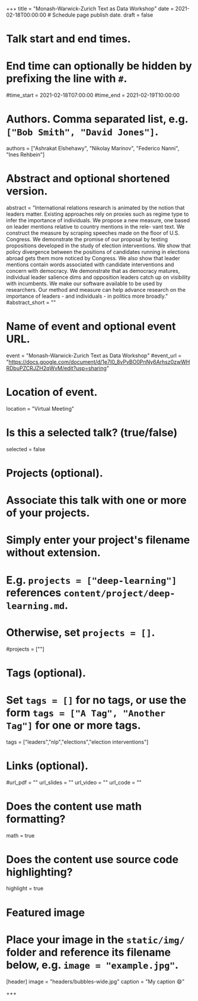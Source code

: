 +++
title = "Monash-Warwick-Zurich Text as Data Workshop"
date = 2021-02-18T00:00:00  # Schedule page publish date.
draft = false

# Talk start and end times.
#   End time can optionally be hidden by prefixing the line with `#`.
#time_start = 2021-02-18T07:00:00
#time_end = 2021-02-19T10:00:00

# Authors. Comma separated list, e.g. `["Bob Smith", "David Jones"]`.
authors = ["Ashrakat Elshehawy", "Nikolay Marinov", "Federico Nanni", "Ines Rehbein"]

# Abstract and optional shortened version.
abstract = "International relations research is animated by the notion that leaders matter. Existing approaches rely on proxies such as regime type to infer the importance of individuals. We propose a new measure, one based on leader mentions relative to country mentions in the rele- vant text. We construct the measure by scraping speeches made on the floor of U.S. Congress. We demonstrate the promise of our proposal by testing propositions developed in the study of election interventions. We show that policy divergence between the positions of candidates running in elections abroad gets them more noticed by Congress. We also show that leader mentions contain words associated with candidate interventions and concern with democracy. We demonstrate that as democracy matures, individual leader salience dims and opposition leaders catch up on visibility with incumbents. We make our software available to be used by researchers. Our method and measure can help advance research on the importance of leaders - and individuals - in politics more broadly."
#abstract_short = ""

# Name of event and optional event URL.
event = "Monash-Warwick-Zurich Text as Data Workshop"
#event_url = "https://docs.google.com/document/d/1e7I0_8vPvBO0PnNy6Arhsz0zwWHRDbuPZCRJZH2qWvM/edit?usp=sharing"

# Location of event.
location = "Virtual Meeting"

# Is this a selected talk? (true/false)
selected = false

# Projects (optional).
#   Associate this talk with one or more of your projects.
#   Simply enter your project's filename without extension.
#   E.g. `projects = ["deep-learning"]` references `content/project/deep-learning.md`.
#   Otherwise, set `projects = []`.
#projects = [""]

# Tags (optional).
#   Set `tags = []` for no tags, or use the form `tags = ["A Tag", "Another Tag"]` for one or more tags.
tags = ["leaders","nlp","elections","election interventions"]

# Links (optional).
#url_pdf = ""
url_slides = ""
url_video = ""
url_code = ""

# Does the content use math formatting?
math = true

# Does the content use source code highlighting?
highlight = true

# Featured image
# Place your image in the `static/img/` folder and reference its filename below, e.g. `image = "example.jpg"`.
[header]
image = "headers/bubbles-wide.jpg"
caption = "My caption :smile:"

+++
